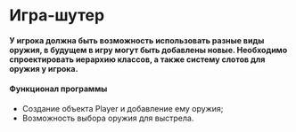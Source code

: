 # Игра-шутер
#### У игрока должна быть возможность использовать разные виды оружия, в будущем в игру могут быть добавлены новые. Необходимо спроектировать иерархию классов, а также систему слотов для оружия у игрока.

#### Функционал программы
* Создание объекта Player и добавление ему оружия;
* Возможность выбора оружия для выстрела.
